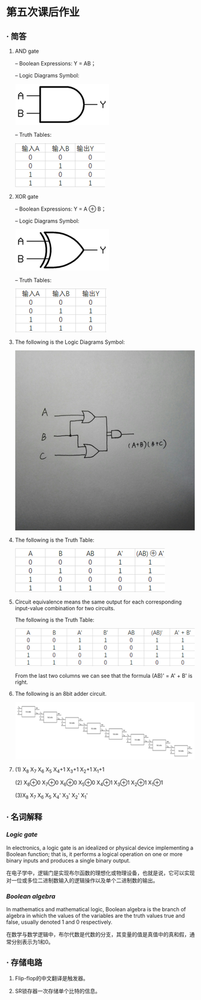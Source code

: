# **第五次课后作业**
## **·** 简答

1) AND gate

   – Boolean Expressions: Y = AB；

   – Logic Diagrams Symbol: 

   ![](images/68.png)

   – Truth Tables: 

   ![](images/70.png)

2) XOR gate

   – Boolean Expressions: Y = A ⊕ B；

   – Logic Diagrams Symbol: 

   ![](images/69.png)

   – Truth Tables: 
     
   ![](images/71.png)

3) The following is the Logic Diagrams Symbol:

   ![](images/66.jpg)

4) The following is the Truth Table:
   
   ![](images/72.png)

5) Circuit equivalence means the same output for each corresponding input-value combination for two circuits.

   The following is the Truth Table:

   ![](images/74.png)

   From the last two columns we can see that the formula (AB)' = A' + B' is right.

6) The following is an 8bit adder circuit.

   ![](images/75.png)

7) (1) X<sub>8</sub> X<sub>7</sub> X<sub>6</sub> X<sub>5</sub> X<sub>4</sub>+1 X<sub>3</sub>+1 X<sub>2</sub>+1 X<sub>1</sub>+1

   (2) X<sub>8</sub>⊕0 X<sub>7</sub>⊕0 X<sub>6</sub>⊕0 X<sub>5</sub>⊕0 X<sub>4</sub>⊕1 X<sub>3</sub>⊕1 X<sub>2</sub>⊕1 X<sub>1</sub>⊕1

   (3)X<sub>8</sub> X<sub>7</sub> X<sub>6</sub> X<sub>5</sub> X<sub>4</sub>' X<sub>3</sub>' X<sub>2</sub>' X<sub>1</sub>'



## **·** 名词解释

### ***Logic gate***
In electronics, a logic gate is an idealized or physical device implementing a Boolean function; that is, it performs a logical operation on one or more binary inputs and produces a single binary output. 

在电子学中，逻辑门是实现布尔函数的理想化或物理设备，也就是说，它可以实现对一位或多位二进制数输入的逻辑操作以及单个二进制数的输出。

### ***Boolean algebra***
In mathematics and mathematical logic, Boolean algebra is the branch of algebra in which the values of the variables are the truth values true and false, usually denoted 1 and 0 respectively. 

在数学与数学逻辑中，布尔代数是代数的分支，其变量的值是真值中的真和假，通常分别表示为1和0。

## **·** 存储电路
1) Flip-flop的中文翻译是触发器。

2) SR锁存器一次存储单个比特的信息。